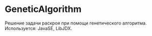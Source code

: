 # GeneticAlgorithm
Решение задачи раскроя при помощи генетического алгоритма. Используется: JavaSE, LibJDX.
